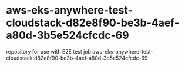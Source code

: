 # aws-eks-anywhere-test-cloudstack-d82e8f90-be3b-4aef-a80d-3b5e524cfcdc-69
repository for use with E2E test job aws-eks-anywhere-test-cloudstack:d82e8f90-be3b-4aef-a80d-3b5e524cfcdc-69
